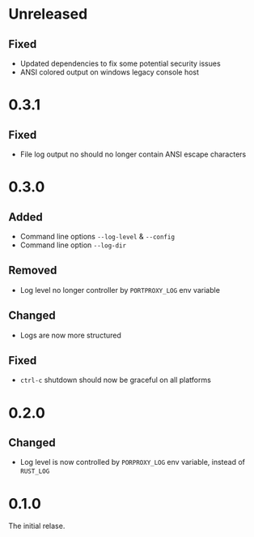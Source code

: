# Unreleased

## Fixed

- Updated dependencies to fix some potential security issues
- ANSI colored output on windows legacy console host

# 0.3.1

## Fixed

- File log output no should no longer contain ANSI escape characters

# 0.3.0

## Added

- Command line options `--log-level` & `--config`
- Command line option `--log-dir`

## Removed

- Log level no longer controller by `PORTPROXY_LOG` env variable

## Changed

- Logs are now more structured

## Fixed

- `ctrl-c` shutdown should now be graceful on all platforms

# 0.2.0

## Changed

- Log level is now controlled by `PORPROXY_LOG` env variable, instead of `RUST_LOG`

# 0.1.0

The initial relase.
